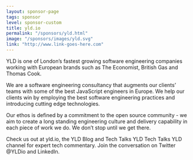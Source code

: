 ```yaml
---
layout: sponsor-page
tags: sponsor
level: sponsor-custom
title: yld.io
permalink: "/sponsors/yld.html"
image: "/sponsors/images/yld.svg"
link: "http://www.link-goes-here.com"
---
```


YLD is one of London’s fastest growing software engineering companies working with European brands such as The Economist, British Gas and Thomas Cook.

We are a software engineering consultancy that augments our clients’ teams with some of the best JavaScript engineers in Europe. We help our clients win by employing the best software engineering practices and introducing cutting edge technologies. 

Our ethos is defined by a commitment to the open source community - we aim to create a long standing engineering culture and delivery capability in each piece of work we do. We don’t stop until we get there. 

Check us out at yld.io, the YLD Blog and Tech Talks YLD Tech Talks YLD channel for expert tech commentary. Join the conversation on Twitter @YLDio and LinkedIn. 
